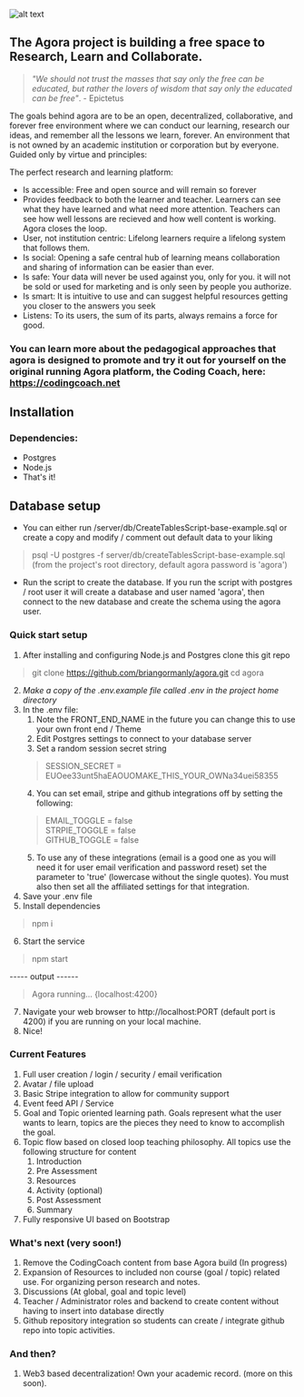 ![alt text](https://github.com/briangormanly/agora/blob/main/client/agora/public/assets/img/logos/agora-logo-bwn-1200.png?raw=true)
## The Agora project is building a free space to Research, Learn and Collaborate.

> *"We should not trust the masses that say only the free can be educated, but rather the lovers of wisdom that say only the educated can be free"*. - Epictetus

The goals behind agora are to be an open, decentralized, collaborative, and forever free environment where we can conduct our learning, research our ideas, and remember all the lessons we learn, forever. An environment that is not owned by an academic institution or corporation but by everyone. Guided only by virtue and principles:  

The perfect research and learning platform:
- Is accessible: Free and open source and will remain so forever
- Provides feedback to both the learner and teacher. Learners can see what they have learned and what need more attention.  Teachers can see how well lessons are recieved and how well content is working. Agora closes the loop.
- User, not institution centric: Lifelong learners require a lifelong system that follows them.
- Is social: Opening a safe central hub of learning means collaboration and sharing of
information can be easier than ever.
- Is safe: Your data will never be used against you, only for you. it will not be sold or used
for marketing and is only seen by people you authorize.
- Is smart: It is intuitive to use and can suggest helpful resources getting you closer to the
answers you seek
- Listens: To its users, the sum of its parts, always remains a force for good.

### You can learn more about the pedagogical approaches that agora is designed to promote and try it out for yourself on the original running Agora platform, the Coding Coach, here: https://codingcoach.net  

## Installation  

### Dependencies:
 * Postgres 
 * Node.js
 * That's it!

## Database setup
* You can either run /server/db/CreateTablesScript-base-example.sql or create a copy and modify / comment out default data to your liking
>  psql -U postgres -f server/db/createTablesScript-base-example.sql (from the project's root directory, default agora password is 'agora')
* Run the script to create the database.  If you run the script with postgres / root user it will create a database and user named 'agora', then connect to the new database and create the schema using the agora user.

### Quick start setup
1. After installing and configuring Node.js and Postgres clone this git repo
> git clone https://github.com/briangormanly/agora.git
> cd agora
2. *Make a copy of the .env.example file called .env in the project home directory* 
3. In the .env file: 
    1. Note the FRONT_END_NAME in the future you can change this to use your own front end / Theme 
    2. Edit Postgres settings to connect to your database server
    3. Set a random session secret string 
    > SESSION_SECRET = EUOee33unt5haEAOUOMAKE_THIS_YOUR_OWNa34uei58355
    4. You can set email, stripe and github integrations off by setting the following:
    > EMAIL_TOGGLE = false  
    > STRPIE_TOGGLE = false  
    > GITHUB_TOGGLE = false  
    5. To use any of these integrations (email is a good one as you will need it for user email verification and password reset) set the parameter to 'true' (lowercase without the single quotes). You must also then set all the affiliated settings for that integration.
4. Save your .env file
5. Install dependencies 
> npm i
6. Start the service
> npm start

----- output ------
>
> Agora running... {localhost:4200}
7. Navigate your web browser to http://localhost:PORT (default port is 4200) if you are running on your local machine.
8. Nice!


### Current Features
1. Full user creation / login / security / email verification
2. Avatar / file upload
3. Basic Stripe integration to allow for community support
4. Event feed API / Service 
5. Goal and Topic oriented learning path. Goals represent what the user wants to learn, topics are the pieces they need to know to accomplish the goal.
6. Topic flow based on closed loop teaching philosophy. All topics use the following structure for content
    1. Introduction
    2. Pre Assessment
    3. Resources
    4. Activity (optional)       
    5. Post Assessment 
    6. Summary         
7. Fully responsive UI based on Bootstrap


### What's next (very soon!)
1. Remove the CodingCoach content from base Agora build (In progress)
2. Expansion of Resources to included non course (goal / topic) related use. For organizing person research and notes.
3. Discussions (At global, goal and topic level)
4. Teacher / Administrator roles and backend to create content without having to insert into database directly
5. Github repository integration so students can create / integrate github repo into topic activities.

### And then?
1. Web3 based decentralization! Own your academic record. (more on this soon).
